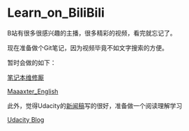 # Learn_on_BiliBili

B站有很多很感兴趣的主播，很多精彩的视频，看完就忘记了。

现在准备做个Git笔记，因为视频毕竟不如文字搜索的方便。

暂时会做的如下：

[笔记本维修厮](https://github.com/sanhu88/Learn_on_BiliBili/blob/master/laosi.md)

[ Maaaxter_English](https://github.com/sanhu88/Learn_on_BiliBili/blob/master/Maaaxter_English.md)

此外，觉得Udacity的[新闻稿](https://blog.udacity.com)写的很好，准备做一个阅读理解学习

[Udacity Blog](https://github.com/sanhu88/Learn_on_BiliBili/blob/master/Udacity_blog.md)